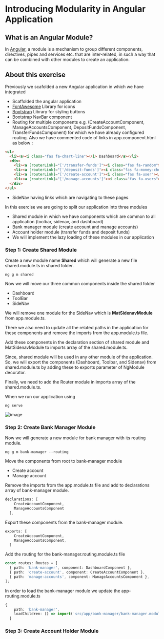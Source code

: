 # Introducing Modularity in Angular Application

## What is an Angular Module?

In [Angular](https://angular.io/), a module is a mechanism to group different components, directives, pipes and services etc. that are inter-related, in such a way that can be combined with other modules to create an application. 

## About this exercise

Previously we scafolded a new Angular application in which we have integrated 

* Scaffolded the angular application
* [FontAwesome](https://fontawesome.com/) Library for icons
* [Bootstrap](https://getbootstrap.com/) Library for styling buttons
* Bootstrap NavBar component
* Routing for multiple components e.g. (CreateAccountComponent, ManageAccountsComponent, DepositFundsComponent, TransferFundsComponent) for which we have already configured routing. Also we have commented code of links in app.component.html as below :

```html
<ul>
  <li><a><i class="fas fa-chart-line"></i> Dashboard</a></li>
  <div>
    <li><a [routerLink]="['/transfer-funds']"><i class="fas fa-random"></i> Transfer Funds</a></li>
    <li><a [routerLink]="['/deposit-funds']"><i class="fas fa-money-check-alt"></i>Deposit Funds</a></li>
    <li><a [routerLink]="['/create-account']"><i class="fas fa-user"></i> Create New Account</a></li>
    <li><a [routerLink]="['/manage-accounts']"><i class="fas fa-users"></i> Manage Accounts</a></li>
  </div>
</ul>
```
* SideNav having links which are navigating to these pages

In this exercise we are going to split our application into three modules

* Shared module in which we have components which are common to all application (toolbar, sidenav, and dashboard)
* Bank manager module (create account and manage accounts)
* Account holder module (transfer funds and deposit funds) 
* We will implement the lazy loading of these modules in our application


### Step 1: Create Shared Module
Create a new module name **Shared** which will generate a new file shared.module.ts in shared folder.

```
ng g m shared
```

Now we will move our three common components inside the shared folder
- Dashboard
- ToolBar
- SideNav

We will remove one module for the SideNav which is **MatSidenavModule** from app.module.ts.

There we also need to update all the related paths in the application for these components and remove the imports from the app.module.ts file.

Add these components in the declaration section of shared module and MatSidenavModule to imports array of the shared.module.ts.

Since, shared module will be used in any other module of  the application. So, we will export the components (Dashboard, Toolbar, and Sidenav) from shared.module.ts by adding these to exports parameter of NgModule decorator.

Finally, we need to add the Router module in imports array of the shared.module.ts.

When we run our application using 

```
ng serve
```

![image](https://user-images.githubusercontent.com/100778209/162630287-f3ed67ab-c9ab-4a4b-ade1-1fb44bb211da.png)



### Step 2: Create Bank Manager Module

Now we will generate a new module for bank manager with its routing module.

```
ng g m bank-manager --routing
```

Move the components from root to bank-manager module
- Create account
- Manage account

Remove the imports from the app.module.ts file and add to declarations array of bank-manager module.

```typescript
declarations: [
    CreateAccountComponent,
    ManageAccountsComponent
  ],
```

Export these components from the bank-manager module.

```typescript
exports: [
    CreateAccountComponent,
    ManageAccountsComponent,
  ]
```

Add the routing for the bank-manager.routing.module.ts file

```typescript
const routes: Routes = [
  { path: 'bank-manager', component: DashboardComponent },
  { path: 'create-account', component: CreateAccountComponent },
  { path: 'manage-accounts', component: ManageAccountsComponent },
];
```

In order to load the bank-manager module we update the app-routing.module.ts

```typescript
{
    path: 'bank-manager',
    loadChildren: () => import('src/app/bank-manager/bank-manager.module').then((m) => m.BankManagerModule),
  }
```


### Step 3: Create Account Holder Module
